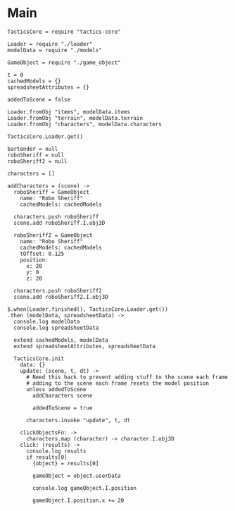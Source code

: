Main
====

    TacticsCore = require "tactics-core"

    Loader = require "./loader"
    modelData = require "./models"

    GameObject = require "./game_object"

    t = 0
    cachedModels = {}
    spreadsheetAttributes = {}

    addedToScene = false

    Loader.fromObj "items", modelData.items
    Loader.fromObj "terrain", modelData.terrain
    Loader.fromObj "characters", modelData.characters

    TacticsCore.Loader.get()

    bartender = null
    roboSheriff = null
    roboSheriff2 = null
    
    characters = []

    addCharacters = (scene) ->
      roboSheriff = GameObject
        name: "Robo Sheriff"
        cachedModels: cachedModels

      characters.push roboSheriff
      scene.add roboSheriff.I.obj3D

      roboSheriff2 = GameObject
        name: "Robo Sheriff"
        cachedModels: cachedModels
        tOffset: 0.125
        position:
          x: 20
          y: 0
          z: 20

      characters.push roboSheriff2
      scene.add roboSheriff2.I.obj3D      

    $.when(Loader.finished(), TacticsCore.Loader.get())
    .then (modelData, spreadsheetData) ->
      console.log modelData
      console.log spreadsheetData

      extend cachedModels, modelData
      extend spreadsheetAttributes, spreadsheetData

      TacticsCore.init
        data: {}
        update: (scene, t, dt) ->
          # Need this hack to prevent adding stuff to the scene each frame
          # adding to the scene each frame resets the model position
          unless addedToScene
            addCharacters scene
  
            addedToScene = true

          characters.invoke "update", t, dt

        clickObjectsFn: ->
          characters.map (character) -> character.I.obj3D
        click: (results) ->
          console.log results
          if results[0]
            {object} = results[0]

            gameObject = object.userData

            console.log gameObject.I.position
            
            gameObject.I.position.x += 20
